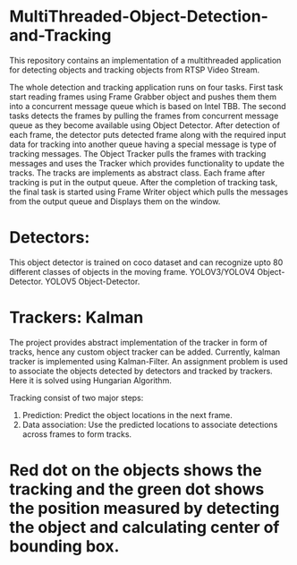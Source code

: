 # MultiThreaded-Object-Detection-and-Tracking

This repository contains an implementation of a multithreaded application for detecting objects and tracking objects from RTSP Video Stream.

The whole detection and tracking application runs on four tasks. First task start reading frames using Frame Grabber object and pushes them them into a concurrent message queue which is based on Intel TBB. The second tasks detects the frames by pulling the frames from concurrent message queue as they become available using Object Detector. After detection of each frame, the detector puts detected frame along with the required input data for tracking into another queue having a special message is type of tracking messages. The Object Tracker pulls the frames with tracking messages and uses the Tracker which provides functionality to update the tracks. The tracks are implements as abstract class. Each frame after tracking is put in the output queue. After the completion of tracking task, the final task is started using Frame Writer object which pulls the messages from the output queue and Displays them on the window.

# Detectors:
This object detector is trained on coco dataset and can recognize upto 80 different classes of objects in the moving frame.
YOLOV3/YOLOV4 Object-Detector.
YOLOV5 Object-Detector.

# Trackers: Kalman
The project provides abstract implementation of the tracker in form of tracks, hence any custom object tracker can be added. Currently, kalman tracker is implemented using Kalman-Filter. An assignment problem is used to associate the objects detected by detectors and tracked by trackers. Here it is solved using Hungarian Algorithm.

Tracking consist of two major steps:
1. Prediction: Predict the object locations in the next frame.
2. Data association: Use the predicted locations to associate detections across frames to form tracks.

# Red dot on the objects shows the tracking and the green dot shows the position measured by detecting the object and calculating center of bounding box.
